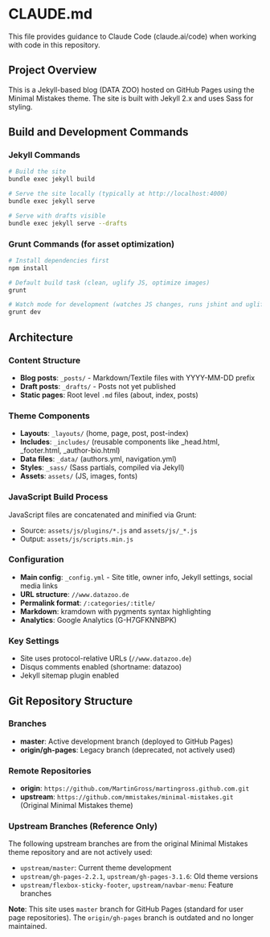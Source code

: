 # CLAUDE.md

This file provides guidance to Claude Code (claude.ai/code) when working with code in this repository.

## Project Overview

This is a Jekyll-based blog (DATA ZOO) hosted on GitHub Pages using the Minimal Mistakes theme. The site is built with Jekyll 2.x and uses Sass for styling.

## Build and Development Commands

### Jekyll Commands
```bash
# Build the site
bundle exec jekyll build

# Serve the site locally (typically at http://localhost:4000)
bundle exec jekyll serve

# Serve with drafts visible
bundle exec jekyll serve --drafts
```

### Grunt Commands (for asset optimization)
```bash
# Install dependencies first
npm install

# Default build task (clean, uglify JS, optimize images)
grunt

# Watch mode for development (watches JS changes, runs jshint and uglify)
grunt dev
```

## Architecture

### Content Structure
- **Blog posts**: `_posts/` - Markdown/Textile files with YYYY-MM-DD prefix
- **Draft posts**: `_drafts/` - Posts not yet published
- **Static pages**: Root level `.md` files (about, index, posts)

### Theme Components
- **Layouts**: `_layouts/` (home, page, post, post-index)
- **Includes**: `_includes/` (reusable components like _head.html, _footer.html, _author-bio.html)
- **Data files**: `_data/` (authors.yml, navigation.yml)
- **Styles**: `_sass/` (Sass partials, compiled via Jekyll)
- **Assets**: `assets/` (JS, images, fonts)

### JavaScript Build Process
JavaScript files are concatenated and minified via Grunt:
- Source: `assets/js/plugins/*.js` and `assets/js/_*.js`
- Output: `assets/js/scripts.min.js`

### Configuration
- **Main config**: `_config.yml` - Site title, owner info, Jekyll settings, social media links
- **URL structure**: `//www.datazoo.de`
- **Permalink format**: `/:categories/:title/`
- **Markdown**: kramdown with pygments syntax highlighting
- **Analytics**: Google Analytics (G-H7GFKNNBPK)

### Key Settings
- Site uses protocol-relative URLs (`//www.datazoo.de`)
- Disqus comments enabled (shortname: datazoo)
- Jekyll sitemap plugin enabled

## Git Repository Structure

### Branches
- **master**: Active development branch (deployed to GitHub Pages)
- **origin/gh-pages**: Legacy branch (deprecated, not actively used)

### Remote Repositories
- **origin**: `https://github.com/MartinGross/martingross.github.com.git`
- **upstream**: `https://github.com/mmistakes/minimal-mistakes.git` (Original Minimal Mistakes theme)

### Upstream Branches (Reference Only)
The following upstream branches are from the original Minimal Mistakes theme repository and are not actively used:
- `upstream/master`: Current theme development
- `upstream/gh-pages-2.2.1`, `upstream/gh-pages-3.1.6`: Old theme versions
- `upstream/flexbox-sticky-footer`, `upstream/navbar-menu`: Feature branches

**Note**: This site uses `master` branch for GitHub Pages (standard for user page repositories). The `origin/gh-pages` branch is outdated and no longer maintained.
